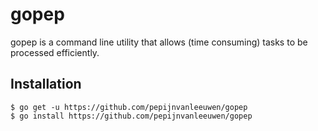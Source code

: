 # gopep

gopep is a command line utility that allows (time consuming) tasks to be processed efficiently.  

## Installation

    $ go get -u https://github.com/pepijnvanleeuwen/gopep
    $ go install https://github.com/pepijnvanleeuwen/gopep


